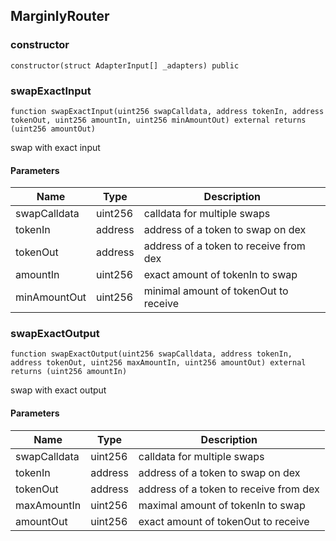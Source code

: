 ## MarginlyRouter

### constructor

```solidity
constructor(struct AdapterInput[] _adapters) public
```

### swapExactInput

```solidity
function swapExactInput(uint256 swapCalldata, address tokenIn, address tokenOut, uint256 amountIn, uint256 minAmountOut) external returns (uint256 amountOut)
```

swap with exact input

#### Parameters

| Name | Type | Description |
| ---- | ---- | ----------- |
| swapCalldata | uint256 | calldata for multiple swaps |
| tokenIn | address | address of a token to swap on dex |
| tokenOut | address | address of a token to receive from dex |
| amountIn | uint256 | exact amount of tokenIn to swap |
| minAmountOut | uint256 | minimal amount of tokenOut to receive |

### swapExactOutput

```solidity
function swapExactOutput(uint256 swapCalldata, address tokenIn, address tokenOut, uint256 maxAmountIn, uint256 amountOut) external returns (uint256 amountIn)
```

swap with exact output

#### Parameters

| Name | Type | Description |
| ---- | ---- | ----------- |
| swapCalldata | uint256 | calldata for multiple swaps |
| tokenIn | address | address of a token to swap on dex |
| tokenOut | address | address of a token to receive from dex |
| maxAmountIn | uint256 | maximal amount of tokenIn to swap |
| amountOut | uint256 | exact amount of tokenOut to receive |


